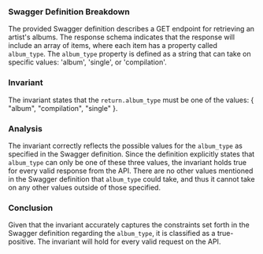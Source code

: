 ### Swagger Definition Breakdown
The provided Swagger definition describes a GET endpoint for retrieving an artist's albums. The response schema indicates that the response will include an array of items, where each item has a property called `album_type`. The `album_type` property is defined as a string that can take on specific values: 'album', 'single', or 'compilation'. 

### Invariant
The invariant states that the `return.album_type` must be one of the values: { "album", "compilation", "single" }. 

### Analysis
The invariant correctly reflects the possible values for the `album_type` as specified in the Swagger definition. Since the definition explicitly states that `album_type` can only be one of these three values, the invariant holds true for every valid response from the API. There are no other values mentioned in the Swagger definition that `album_type` could take, and thus it cannot take on any other values outside of those specified. 

### Conclusion
Given that the invariant accurately captures the constraints set forth in the Swagger definition regarding the `album_type`, it is classified as a true-positive. The invariant will hold for every valid request on the API.
